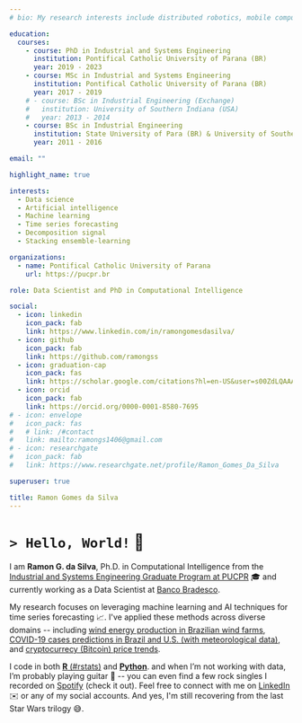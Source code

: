 ```yaml
---
# bio: My research interests include distributed robotics, mobile computing and programmable matter.

education:
  courses:
    - course: PhD in Industrial and Systems Engineering
      institution: Pontifical Catholic University of Parana (BR)
      year: 2019 - 2023
    - course: MSc in Industrial and Systems Engineering
      institution: Pontifical Catholic University of Parana (BR)
      year: 2017 - 2019
    # - course: BSc in Industrial Engineering (Exchange)
    #   institution: University of Southern Indiana (USA)
    #   year: 2013 - 2014
    - course: BSc in Industrial Engineering
      institution: State University of Para (BR) & University of Southern Indiana (USA, Exchange)
      year: 2011 - 2016

email: ""

highlight_name: true

interests:
  - Data science
  - Artificial intelligence
  - Machine learning
  - Time series forecasting
  - Decomposition signal
  - Stacking ensemble-learning

organizations:
  - name: Pontifical Catholic University of Parana
    url: https://pucpr.br

role: Data Scientist and PhD in Computational Intelligence

social:
  - icon: linkedin
    icon_pack: fab
    link: https://www.linkedin.com/in/ramongomesdasilva/
  - icon: github
    icon_pack: fab
    link: https://github.com/ramongss
  - icon: graduation-cap
    icon_pack: fas
    link: https://scholar.google.com/citations?hl=en-US&user=s00ZdLQAAAAJ
  - icon: orcid
    icon_pack: fab
    link: https://orcid.org/0000-0001-8580-7695
# - icon: envelope
#   icon_pack: fas
#   # link: /#contact
#   link: mailto:ramongs1406@gmail.com
# - icon: researchgate
#   icon_pack: fab
#   link: https://www.researchgate.net/profile/Ramon_Gomes_Da_Silva

superuser: true

title: Ramon Gomes da Silva
---
```


# `> Hello, World!` :wave:

I am **Ramon G. da Silva**, Ph.D. in Computational Intelligence from the [Industrial and Systems Engineering Graduate Program at PUCPR](https://www.pucpr.br/escola-politecnica/industrial-and-systems/) :mortar_board: and currently working as a Data Scientist at [Banco Bradesco](https://banco.bradesco).

My research focuses on leveraging machine learning and AI techniques for time series forecasting :chart_with_upwards_trend:. I've applied these methods across diverse domains -- including [wind energy production in Brazilian wind farms](https://www.sciencedirect.com/science/article/pii/S0142061522005051), [COVID-19 cases predictions in Brazil and U.S. (with meteorological data)](https://www.sciencedirect.com/science/article/abs/pii/S0960077920304252), and [cryptocurrecy (Bitcoin) price trends](https://ieeexplore.ieee.org/document/9207152).

I code in both [**R** (#rstats)](https://www.r-project.org/) and [**Python**](https://www.python.org/). and when I’m not working with data, I’m probably playing guitar :guitar: -- you can even find a few rock singles I recorded on [Spotify](https://open.spotify.com/artist/5H5Ht9iimWk5MVXMQV3Ta9?si=yriOrXVKScSGYsjDfVdEUw) (check it out). Feel free to connect with me on [LinkedIn](https://www.linkedin.com/in/ramongomesdasilva/) :envelope: or any of my social accounts. And yes, I'm still recovering from the last Star Wars trilogy :sweat_smile:.
